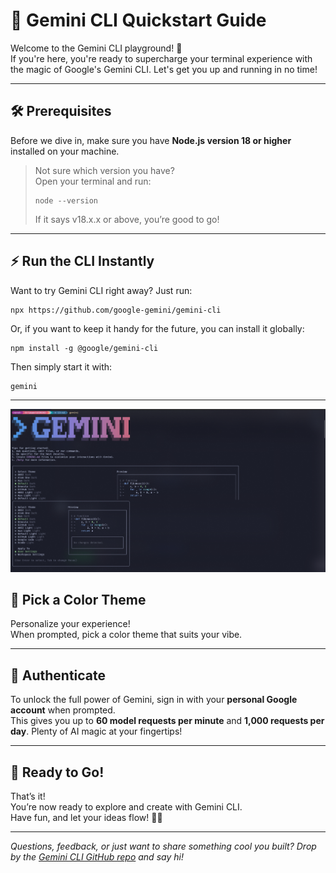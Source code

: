 # 🚀 Gemini CLI Quickstart Guide

Welcome to the Gemini CLI playground! 🎉  
If you're here, you're ready to supercharge your terminal experience with the magic of Google's Gemini CLI. Let's get you up and running in no time!

---

## 🛠️ Prerequisites

Before we dive in, make sure you have **Node.js version 18 or higher** installed on your machine.

> Not sure which version you have?  
> Open your terminal and run:
> ```
> node --version
> ```
> If it says v18.x.x or above, you’re good to go!

---

## ⚡️ Run the CLI Instantly

Want to try Gemini CLI right away? Just run:

```
npx https://github.com/google-gemini/gemini-cli
```

Or, if you want to keep it handy for the future, you can install it globally:

```
npm install -g @google/gemini-cli
```
Then simply start it with:

```
gemini
```

---
![Gemini CLI Screenshot](gemini_src.png)

## 🎨 Pick a Color Theme

Personalize your experience!  
When prompted, pick a color theme that suits your vibe.

---

## 🔐 Authenticate

To unlock the full power of Gemini, sign in with your **personal Google account** when prompted.  
This gives you up to **60 model requests per minute** and **1,000 requests per day**. Plenty of AI magic at your fingertips!

---

## 🌟 Ready to Go!

That’s it!  
You’re now ready to explore and create with Gemini CLI.  
Have fun, and let your ideas flow! 🚀✨

---

_Questions, feedback, or just want to share something cool you built? Drop by the [Gemini CLI GitHub repo](https://github.com/google-gemini/gemini-cli) and say hi!_
